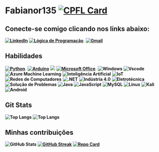 
# Fabianor135 [![CPFL Card](https://github-readme-stats.vercel.app/api/pin/?username=cpfl&repo=cpfl-energias&bg_color=000000&border_color=00A3DC&title_color=E94D5F&text_color=FFFFFF&show_icons=true&icon_color=00A3DC)](https://www.cpfl.com.br)



## Conecte-se comigo clicando nos links abaixo:



**[![LinkedIn](https://img.shields.io/badge/LinkedIn-0077B5?style=for-the-badge&logo=linkedin&logoColor=white)](https://www.linkedin.com/in/fabiano-rodrigues-leite-820855179/)** [**![Lógica de Programação](https://img.shields.io/badge/Lógica_de_Programação-228B22?style=for-the-badge&logo=code&logoColor=white)**](https://www.dio.me/users/fabianor135).  **[![Gmail](https://img.shields.io/badge/Gmail-333333?style=for-the-badge&logo=gmail&logoColor=red)](mailto:fabianor135@gmail.com)** 

## Habilidades

 [**![Python](https://img.shields.io/badge/Python-3776AB?style=for-the-badge&logo=python&logoColor=white)**](https://www.python.org/). [**<img alt="Arduino" src="https://img.shields.io/badge/-Arduino-00979D?style=for-the-badge&logo=Arduino&logoColor=white"/>**](https://www.arduino.cc/) **<img alr="Microsoft" src="https://img.shields.io/badge/Microsoft-0078D4?style=for-the-badge&logo=microsoft&logoColor=white" />** [**<img alt="Microsoft Office" src="https://img.shields.io/badge/Microsoft_Office-D83B01?style=for-the-badge&logo=microsoft-office&logoColor=white" />**](https://www.microsoft.com/pt-br/microsoft-365/buy/compare-all-microsoft-365-products-b).  **![Windows](https://img.shields.io/badge/Windows-000?style=for-the-badge&logo=windows&logoColor=2CA5E0)** **![Vscode](https://img.shields.io/badge/Vscode-007ACC?style=for-the-badge&logo=visual-studio-code&logoColor=white)**
 **![Azure Machine Learning](https://img.shields.io/badge/Azure_Machine_Learning-0089D6?style=for-the-badge&logo=microsoft-azure&logoColor=white)** **![Inteligência Artificial](https://img.shields.io/badge/Inteligência_Artificial-FF6F61?style=for-the-badge&logo=ai&logoColor=white)** **![IoT](https://img.shields.io/badge/IoT-00BFFF?style=for-the-badge&logo=internet-of-things&logoColor=white)** **![Redes de Computadores](https://img.shields.io/badge/Redes_de_Computadores-007ACC?style=for-the-badge&logo=network&logoColor=white)** **![.NET](https://img.shields.io/badge/.NET-512BD4?style=for-the-badge&logo=dotnet&logoColor=white)** **![Indústria 4.0](https://img.shields.io/badge/Indústria_4.0-FFA500?style=for-the-badge&logo=industry&logoColor=white)** **![Eletrotécnica](https://img.shields.io/badge/Eletrotécnica-DC143C?style=for-the-badge&logo=engineering&logoColor=white)** **![Solução de Problemas](https://img.shields.io/badge/Solução_de_Problemas-8A2BE2?style=for-the-badge&logo=problem-solving&logoColor=white)**  **![Java](https://img.shields.io/badge/java-%23ED8B00.svg?style=for-the-badge&logo=openjdk&logoColor=white)**  **![JavaScript](https://img.shields.io/badge/JavaScript-F7DF1E?style=for-the-badge&logo=javascript&logoColor=black)** **![MySQL](https://img.shields.io/badge/MySQL-00000F?style=for-the-badge&logo=mysql&logoColor=white)**  **![Linux](https://img.shields.io/badge/Linux-000?style=for-the-badge&logo=linux&logoColor=FCC624)** **![Kali](https://img.shields.io/badge/Kali-268BEE?style=for-the-badge&logo=kalilinux&logoColor=white)** **![Android](https://img.shields.io/badge/Android-3DDC84?style=for-the-badge&logo=android&logoColor=white)** 

## Git Stats

 **![Top Langs](https://github-readme-stats-git-masterrstaa-rickstaa.vercel.app/api/top-langs/?username=fabianor135&bg_color=000&border_color=30A3DC&title_color=E94D5F&text_color=FFF)** **![Top Langs](https://github-readme-stats-git-masterrstaa-rickstaa.vercel.app/api/top-langs/?username=fabianor135&layout=compact&bg_color=000&border_color=30A3DC&title_color=E94D5F&text_color=FFF)**

 

## Minhas contribuições

**![GitHub Stats](https://github-readme-stats.vercel.app/api?username=fabianor135&theme=transparent&bg_color=000&border_color=30A3DC&show_icons=true&icon_color=30A3DC&title_color=E94D5F&text_color=FFF)**  **[![GitHub Streak](https://streak-stats.demolab.com/?user=fabianor135&theme=bear&background=000&border=30A3DC&dates=FFF)](https://git.io/streak-stats)** 
**[![Repo Card](https://github-readme-stats.vercel.app/api/pin/?username=fabianor135&repo=dio-curso-git-github&bg_color=000&border_color=30A3DC&show_icons=true&icon_color=30A3DC&title_color=E94D5F&text_color=FFF)](https://github.com/fabianor135/dio-curso-git-github)**

